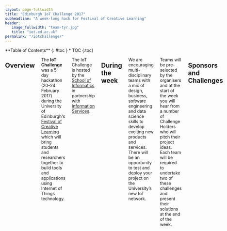 ```yaml
---
layout: page-fullwidth
title: "Edinburgh IoT Challenge 2017"
subheadline: "A week-long hack for Festival of Creative Learning"
header:
   image_fullwidth: "team-tyr.jpg"
   title: "iot.ed.ac.uk"
permalink: "/iotchallenge/"
---
```

<div class="row">
<div class="medium-4 medium-push-8 columns" markdown="1">
<div class="panel radius" markdown="1">
**Table of Contents**
{: #toc }
*  TOC
{:toc}
</div>
</div><!-- /.medium-4.columns -->

<div class="medium-8 medium-pull-4 columns" markdown="1">

## Overview

The **IoT Challenge** was a 5-day hackathon (20&ndash;24 February 2017) during the University of Edinburgh's [Festival of Creative Learning](http://www.festivalofcreativelearning.ed.ac.uk) which will bring students and researchers together to build tools and applications using Internet of Things technology.

The IoT Challenge is hosted by the [School of Informatics](http://www.ed.ac.uk/schools-departments/informatics/) in partnership with [Information Services](http://www.ed.ac.uk/information-services).


## During the week
We are encouraging multi-disciplinary teams with a mix of design, business, software engineering and data science skills to develop exciting new products and services. There will be an opportunity to test and deploy your project on the University’s new IoT network.

Teams will be pre-selected by the organisers and at the start of the week you will hear from a number of Challenge Holders who will pitch their project ideas. Each team will be required to undertake two of these challenges and present their solutions at the end of the week.


## Sponsors and Challenges

We are grateful to our sponsors for providing financial support, challenges and prizes.

<div class="t20">
    <ul class="clearing-thumbs small-block-grid-3" data-clearing>   
        <li><a href="https://www.pycom.io/"><img src="{{ site.urlimg }}/pycom-logo.png"></a></li>
        <li><a href="http://www.edinburgh.gov.uk/"><img src="{{ site.urlimg }}/edinburgh-city-council.png"></a></li>
        <li><a href="http://www.ed.ac.uk/information-services/"><img src="{{ site.urlimg }}/is-logo.png"></a></li>     
    </ul>

    <ul class="clearing-thumbs small-block-grid-2">   
        <li><a href="http://www.sciencefestival.co.uk/"><img style="padding: 0px 10px 5px 10px;" src="{{ site.urlimg }}/festival.jpg"></a></li>
        <li><a href="http://transportforedinburgh.com/"><img style="padding: 40px 0px 5px 10px;"   src="{{ site.urlimg }}/transportforedinburgh.jpg"></a></li>
    </ul>

</div>

### Challenges

* Transport for Edinburgh: *What are key gaps in the data needed to inform transport policy in Edinburgh and how could we use IoT to help fill those gaps*?
* The Science Festival: *How can we develop ways of (i) improving the visitor experience in Edinburgh Festivals, and/or (ii) collecting better feedback from visitors about events*?
* Pycom: *What uses of IoT could best enhance the student experience*?
* City of Edinburgh Council: *How can we gain an understanding of mobility (e.g., cars, bikes, pedestrians) without using mobile tracking techniques*?



## The Project Teams

### Team **5 Chords**

We have taken on the Science Festival challenge, specifically with the goal of improving user experience and feedback. Using microphones we will track the level of sound that people make during an event to gauge how engaged and excited they are. We are working on how to visualising the sound data in a way that is useful for an event organiser.

<div class="panel">
  <h5>Team Members</h5>
  <ul>
    <li>Aliaksei Laurynovich (Coordinator)</li>
    <li>Zichen Yin</li>
    <li>Adela Rotar</li>
    <li>Afshi Sabahi Khorashahi</li>
    <li>Dalimel Hajek</li>
    
  </ul>

 <!--  <a class="button small" href="{{ site.baseurl }}/course_docs/1_Meal_Deals.pdf" target="_blank">Project Slides</a> -->

</div>

### Team **Transport for DDNAC**

Our project examines ways that Transport for Edinburgh can more efficiently collect  data about people travelling in the area. We are looking at a variety of different methods of tracking people including using NFC tickets and motion sensors to detect when people enter or exit a public transport vehicle.

<div class="panel">
  <h5>Team Members</h5>
  <ul>
    <li>Agnieszka Wasikowska (Coordinator)</li>
    <li>Nikolay Momchev</li>
    <li>Duncan Guthrie</li>
    <li>Junyi Li</li>
    <li>Cameron MacLeod</li>
    
  </ul>

 <!--  <a class="button small" href="{{ site.baseurl }}/course_docs/1_Meal_Deals.pdf" target="_blank">Project Slides</a> -->

</div>

### Team **Flow**

Our project is using smart IoT route-detection technology to improve commute safety by informing car drivers about the presence of cyclists and pedestrians. The same data can also help with direction prediction and with informing city traffic management systems; for example, about when to change traffic lights when vehicles are queing.

<div class="panel">
  <h5>Team Members</h5>
  <ul>
    <li>Catherine Wang (Coordinator)</li>
    <li>Ondrej Bohdal </li>
    <li>Wojciech Nawrocki</li>
    <li>Daniel Li</li>
    <li>Yining Zhou</li>
    
  </ul>

<a class="button info" href="https://github.com/ondrejbohdal/iot-challenge-flow/" target="_blank">GitHub Repo</a> 

</div>

### Team **Tyr**


Our team is working on two projects. Project 1, TIME2TALK, is an SMS-based system that allows attendees to submit questions to event organizers and receive responses. The texts are ranked and displayed by importance and filtered for spam or offensive language. A chatbot is incorporated to provide responses for frequently asked questions. 

Project 2, Uturn, uses LoPy devices to collect anonymous data about movement patterns. Software is being designed to utilize the LoPy’s ability to generate and communicate this data to a server over a long range. A model on the server side has been developed to illustrate the usefulness of the dataset by detecting movement patterns.

<div class="panel">
  <h5>Team Members</h5>
  <ul>
    <li>James Guyer (Coordinator)</li>
    <li>Jimhong Lu</li>
    <li>Elliot Gilmour</li>
    <li>Alistair Greaves</li>
    <li>Levi Fussell</li>
    
  </ul>
<ul class="button-group">
 <li><a class="button" href="http://time2talk.atspace.co.uk/" target="_blank">TIME2TALK</a></li>
 <li><a class="button" href="http://uturn.atspace.cc" target="_blank">Uturn</a></li>
 <li><a class="button info" href="https://github.com/levifussell/TYR" target="_blank">GitHub Repo</a></li>
 </ul>
</div>

## Schedule

<table width="100%" cellpadding="10" cellspacing="10" border="0"> 
<tbody>
<tr>
<td style="background-color:#3a5ba8;color:#ffffff;" colspan="2" valign="top" ><b>Monday 20th February </b></td>
<td valign="top" ><b>Location </b></td>
</tr>

<tr>
<td valign="top" ><b>10.00 am </b></td>
<td valign="top" ><b>Introductory briefing to IoT &mdash; </b>Simon Chapple</td>
<td rowspan="8" valign="top" style="background-color:#ffffff;"><b>Meeting Room 6, Floor E, Argyle House, West Port</b></td>
</tr>

<tr>
<td valign="top" ><b>10.30 am </b></td>
<td valign="top" ><b>Presentations from Challenge Holders </b></td>
</tr>

<tr>
<td valign="top" ><b>11.30am </b></td>
<td valign="top" ><b>Team Familiarisation Session </b></td>
</tr>

<tr style="color:#c9205b;">
<td valign="top" ><b>1.00 pm</b></td>
<td valign="top" ><b>Lunch </b></td>
</tr>

<tr>
<td valign="top" ><b>2.00 pm </b></td>
<td valign="top" ><b>Introduction to MicroPython</b> &mdash; Daniel Campora </td>
</tr>

<tr>
<td valign="top" ><b>3.30 pm </b></td>
<td valign="top" ><b>User Centred Design Workshop</b>&mdash;  Ella Tallyn </td>
</tr>

<tr>
<td valign="top" ><b>4.00 pm </b></td>
<td valign="top" >Project Development Time</td>
</tr>

<tr>
<td valign="top" ><b>5.30 pm </b></td>
<td valign="top" >Close </td>
</tr>

<tr >
<td colspan="2" valign="top" style="background-color:#3a5ba8;color:#ffffff;"><b>Tuesday 21st February </b></td>
<td rowspan="7" valign="top" style="background-color:#ffffff;"><b>uCreate Studio (Room 1.12), 1st Floor, Main Library, George Square</b></td>
</tr>

<tr>
<td valign="top" ><b>9.00 am </b></td>
<td valign="top" >Daily Team Stand Up Meeting</td>
</tr>

<tr>
<td valign="top" ><b>9.30 am </b></td>
<td valign="top" ><b>Business Models for IoT</b>&mdash;  Craig Fleming </td>
</tr>

<tr>
<td valign="top" ><b>10.30 am </b></td>
<td valign="top" ><b>Technical Workshop</b>&mdash;  Simon Chapple </td>
</tr>

<tr style="color:#c9205b;">
<td valign="top" ><b>1.00 pm </b></td>
<td valign="top" ><b>Lunch </b></td>
</tr>

<tr>
<td valign="top" ><b>2.00 pm</b></td>
<td valign="top" >Project Development Time </td>
</tr>

<tr>
<td valign="top" ><b>5.30 pm </b></td>
<td valign="top" >uCreate Studio Closes </td>
</tr>

<tr>
<td colspan="2" valign="top" style="background-color:#3a5ba8;color:#ffffff;"><b>Wednesday 22nd February</b></td>
<td rowspan="6" valign="top" style="background-color:#ffffff;"><b>uCreate Studio (Room 1.12), 1st Floor, Main Library, George Square</b></td>
</tr>

<tr>
<td valign="top" ><b>9.00 am</b></td>
<td valign="top" >Daily Team Stand Up Meeting</td>
</tr>

<tr>
<td valign="top" ><b>9.30 am</b></td>
<td valign="top" >Project Development Time</td>
</tr>

<tr style="color:#c9205b;">
<td valign="top" ><b>1.00 pm </b></td>
<td valign="top" ><b>Lunch </b></td>
</tr>

<tr>
<td valign="top" ><b>2.00 pm</b></td>
<td valign="top" >Project Development Time</td>
</tr>

<tr>
<td valign="top" ><b>5.00 pm</b></td>
<td valign="top" ><b>UCreate Studio Closes </b></td>
</tr>

<tr>
<td valign="top" style="color:#c92020;"><b>5.00 pm </b></td>
<td valign="top" style="color:#c92020;"><b>Mid-Point Progress Update &amp; Pizza </b></td>
<td rowspan="2" valign="top" style="background-color:#ffffff;"><b>Mini-Forum 2, Informatics Forum, 10 Crichton Street</b></td>
</tr>

<tr>
<td valign="top" ><b>6.00 pm</b></td>
<td valign="top" >Close </td>
</tr>

<tr>
<td colspan="2" valign="top" style="background-color:#3a5ba8;color:#ffffff;"><b>Thursday 23rd February</b></td>
<td rowspan="9" valign="top" style="background-color:#ffffff;"><b>uCreate Studio (Room 1.12), 1st Floor, Main Library, George Square</b></td>
</tr>

<tr>
<td valign="top" ><b>9.00 am</b></td>
<td valign="top" >Daily Team Stand Up Meeting</td>
</tr>

<tr>
<td valign="top" ><b>9.30 am</b></td>
<td valign="top" >Project Development Time</td>
</tr>

<tr style="color:#c9205b;">
<td valign="top" ><b>1.00 pm </b></td>
<td valign="top" ><b>Lunch </b></td>
</tr>

<tr>
<td valign="top" ><b>2.00 pm </b></td>
<td valign="top" >Project Development Time</td>
</tr>

<tr>
<td valign="top" ><b>5.30 pm </b></td>
<td valign="top" >UCreate Studio Closes </td>
</tr>

<tr>
<td colspan="2" valign="top" style="background-color:#3a5ba8;color:#ffffff;"><b>Friday 24th February </b></td>
</tr>

<tr>
<td valign="top" ><b>9.00 am </b></td>
<td valign="top" >Daily Team Stand Up Meeting </td>
</tr>

<tr>
<td valign="top" ><b>9.30 am </b></td>
<td valign="top" >Project Development Time </td>
</tr>

<tr>
<td valign="top" style="color:#c9205b;"><b>12.00 pm</b></td>
<td valign="top" style="color:#c9205b;"><b>Final Presentation Submission &amp; Lunch</b></td>
<td rowspan="6" valign="top" style="background-color:#ffffff;"><b>G.07, Ground Floor, Informatics Forum, 10 Crichton Street </b></td>
</tr>

<tr>
<td valign="top" ><b>1.00 pm </b></td>
<td valign="top" >Team Presentations &amp; Demos (12 mins per team) </td>
</tr>

<tr>
<td valign="top" ><b>2.30 pm </b></td>
<td valign="top" >Judging </td>
</tr>

<tr style="color:#c92020;">
<td valign="top" ><b>3.30 pm </b></td>
<td valign="top" ><b>Winners Announced &amp; Prize Giving </b></td>
</tr>

<tr>
<td valign="top" ><b>4.15 pm </b></td>
<td valign="top" >Drinks Reception with teams &amp; sponsors</td>
</tr>

<tr>
<td valign="top" ><b>5.30 pm</b></td>
<td valign="top" ><b>End of Week</b></td>
</tr>
</tbody>
</table>


<!-- 
## Registration

Registration is officially full, but we are maintaing a waitlist in case of cancellations.

<div class="row t30">
        <div class="small-12 text-center columns">
            <a class="button large radius" href="https://www.events.ed.ac.uk/index.cfm?event=book&scheduleId=23205" target="_blank" >
            Get on Waitlist
            </a>
        </div>
</div>  -->


